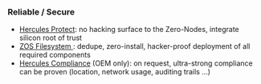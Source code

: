 ### Reliable / Secure

*   [Hercules Protect](zos_protect): no hacking surface to the Zero-Nodes, integrate silicon root of trust
*   [ZOS Filesystem ](zos_filesystem): dedupe, zero-install, hacker-proof deployment of all required components
*   [Hercules Compliance](vdc_compliance) (OEM only): on request, ultra-strong compliance can be proven (location, network usage, auditing trails …)

